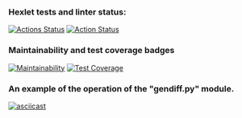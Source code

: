 ### Hexlet tests and linter status:
[![Actions Status](https://github.com/Sashka-LiS/python-project-50/workflows/hexlet-check/badge.svg)](https://github.com/Sashka-LiS/python-project-50/actions)
[![Action Status](https://github.com/Sashka-LiS/python-project-50/actions/workflows/pyci.yml/badge.svg)](https://github.com/Sashka-LiS/python-project-50/actions)

### Maintainability and test coverage badges
[![Maintainability](https://api.codeclimate.com/v1/badges/edd85589b4b839947100/maintainability)](https://codeclimate.com/github/Sashka-LiS/python-project-50/maintainability)
[![Test Coverage](https://api.codeclimate.com/v1/badges/edd85589b4b839947100/test_coverage)](https://codeclimate.com/github/Sashka-LiS/python-project-50/test_coverage)

### An example of the operation of the "gendiff.py" module.
[![asciicast](https://asciinema.org/a/wvjC2KazTLMcC8GNETpKrRN1P.svg)](https://asciinema.org/a/wvjC2KazTLMcC8GNETpKrRN1P)